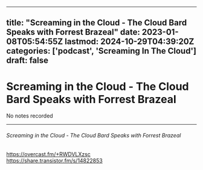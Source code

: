 
---
title: "Screaming in the Cloud - The Cloud Bard Speaks with Forrest Brazeal"
date: 2023-01-08T05:54:55Z
lastmod: 2024-10-29T04:39:20Z
categories: ['podcast', 'Screaming In The Cloud']
draft: false
---


# Screaming in the Cloud - The Cloud Bard Speaks with Forrest Brazeal

No notes recorded
- - -
###### Screaming in the Cloud - The Cloud Bard Speaks with Forrest Brazeal

https://overcast.fm/+RWDVLXzsc  
https://share.transistor.fm/s/14822853

<!-- #public #podcast #Screaming In The Cloud# -->

<!-- {BearID:42D10EAD-BE96-4A83-A305-5D04063A0AA3-28016-00002D97F65CC043} -->
